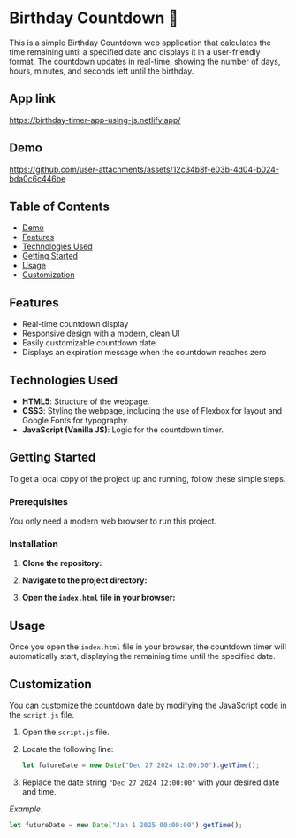 # Birthday Countdown 🎂

This is a simple Birthday Countdown web application that calculates the time remaining until a specified date and displays it in a user-friendly format. The countdown updates in real-time, showing the number of days, hours, minutes, and seconds left until the birthday.

## App link

https://birthday-timer-app-using-js.netlify.app/

## Demo

https://github.com/user-attachments/assets/12c34b8f-e03b-4d04-b024-bda0c6c446be

## Table of Contents

- [Demo](#demo)
- [Features](#features)
- [Technologies Used](#technologies-used)
- [Getting Started](#getting-started)
- [Usage](#usage)
- [Customization](#customization)

## Features

- Real-time countdown display
- Responsive design with a modern, clean UI
- Easily customizable countdown date
- Displays an expiration message when the countdown reaches zero

## Technologies Used

- **HTML5**: Structure of the webpage.
- **CSS3**: Styling the webpage, including the use of Flexbox for layout and Google Fonts for typography.
- **JavaScript (Vanilla JS)**: Logic for the countdown timer.

## Getting Started

To get a local copy of the project up and running, follow these simple steps.

### Prerequisites

You only need a modern web browser to run this project.

### Installation

1. **Clone the repository:**

2. **Navigate to the project directory:**

3. **Open the `index.html` file in your browser:**

## Usage

Once you open the `index.html` file in your browser, the countdown timer will automatically start, displaying the remaining time until the specified date.

## Customization

You can customize the countdown date by modifying the JavaScript code in the `script.js` file.

1. Open the `script.js` file.
2. Locate the following line:

   ```javascript
   let futureDate = new Date("Dec 27 2024 12:00:00").getTime();
   ```

3. Replace the date string `"Dec 27 2024 12:00:00"` with your desired date and time.

_Example:_

```javascript
let futureDate = new Date("Jan 1 2025 00:00:00").getTime();
```
